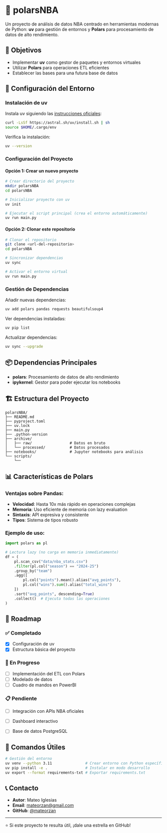 # 🏀 polarsNBA

Un proyecto de análisis de datos NBA centrado en herramientas modernas de Python: **uv** para gestión de entornos y **Polars** para procesamiento de datos de alto rendimiento.

## 🎯 Objetivos

- Implementar **uv** como gestor de paquetes y entornos virtuales
- Utilizar **Polars** para operaciones ETL eficientes
- Establecer las bases para una futura base de datos

## 🚀 Configuración del Entorno

### Instalación de uv

Instala uv siguiendo las [instrucciones oficiales](https://docs.astral.sh/uv/#installation):

```bash
curl -LsSf https://astral.sh/uv/install.sh | sh
source $HOME/.cargo/env
```

Verifica la instalación:

```bash
uv --version
```

### Configuración del Proyecto

#### Opción 1: Crear un nuevo proyecto

```bash
# Crear directorio del proyecto
mkdir polarsNBA
cd polarsNBA

# Inicializar proyecto con uv
uv init

# Ejecutar el script principal (crea el entorno automáticamente)
uv run main.py
```

#### Opción 2: Clonar este repositorio

```bash
# Clonar el repositorio
git clone <url-del-repositorio>
cd polarsNBA

# Sincronizar dependencias
uv sync

# Activar el entorno virtual
uv run main.py
```

### Gestión de Dependencias

Añadir nuevas dependencias:

```bash
uv add polars pandas requests beautifulsoup4
```

Ver dependencias instaladas:

```bash
uv pip list
```

Actualizar dependencias:

```bash
uv sync --upgrade
```

## 📦 Dependencias Principales

- **polars**: Procesamiento de datos de alto rendimiento
- **ipykernel**: Gestor para poder ejecutar los notebooks

## 🏗️ Estructura del Proyecto

```
polarsNBA/
├── README.md
├── pyproject.toml
├── uv.lock
├── main.py
├── .python-version
├── archive/
│   ├── raw/                 # Datos en bruto
│   └── processed/           # Datos procesados
├── notebooks/               # Jupyter notebooks para análisis
└── scripts/
    └── 
```

## 📊 Características de Polars

### Ventajas sobre Pandas:
- **Velocidad**: Hasta 10x más rápido en operaciones complejas
- **Memoria**: Uso eficiente de memoria con lazy evaluation
- **Sintaxis**: API expresiva y consistente
- **Tipos**: Sistema de tipos robusto

### Ejemplo de uso:

```python
import polars as pl

# Lectura lazy (no carga en memoria inmediatamente)
df = (
    pl.scan_csv("data/nba_stats.csv")
    .filter(pl.col("season") == "2024-25")
    .group_by("team")
    .agg([
        pl.col("points").mean().alias("avg_points"),
        pl.col("wins").sum().alias("total_wins")
    ])
    .sort("avg_points", descending=True)
    .collect()  # Ejecuta todas las operaciones
)
```

## 🎯 Roadmap

### ✅ Completado
- [x] Configuración de uv
- [x] Estructura básica del proyecto

### 🔄 En Progreso
- [ ] Implementación del ETL con Polars
- [ ] Modelado de datos
- [ ] Cuadro de mandos en PowerBI

### 📋 Pendiente
- [ ] Integración con APIs NBA oficiales
- [ ] Dashboard interactivo
- [ ] Base de datos PostgreSQL


## 📝 Comandos Útiles

```bash
# Gestión del entorno
uv venv --python 3.11               # Crear entorno con Python específico
uv pip install -e .                 # Instalar en modo desarrollo
uv export --format requirements-txt # Exportar requirements.txt
```

## 📞 Contacto

- **Autor**: Mateo Iglesias
- **Email**: mateorzan@gmail.com
- **GitHub**: [@mateorzan](https://github.com/tu-usuario)

---

⭐ Si este proyecto te resulta útil, ¡dale una estrella en GitHub!